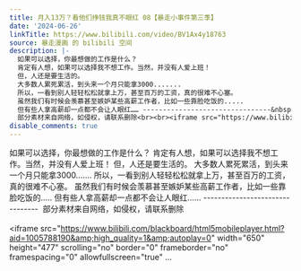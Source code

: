 ```yaml
---
title: 月入13万？看他们挣钱我真不眼红 08【暴走小事件第三季】
date: '2024-06-26'
linkTitle: https://www.bilibili.com/video/BV1Ax4y18763
source: 暴走漫画 的 bilibili 空间
description: |-
  如果可以选择，你最想做的工作是什么？
  肯定有人想，如果可以选择我不想工作。当然，并没有人爱上班！
  但，人还是要生活的。
  大多数人累死累活，到头来一个月只能拿3000.......
  所以，一看到别人轻轻松松就拿上万，甚至百万的工资，真的很难不心塞。
  虽然我们有时候会羡慕甚至嫉妒某些高薪工作者，比如一些靠脸吃饭的.....
  但有些人拿高薪却一点都不会让人眼红…… --------------------------------&nbsp;
  部分素材来自网络，如侵权，请联系删除<br><br><iframe src="https://www.bilibili.com/blackboard/html5mobileplayer.html?aid=1005788190&amp;high_quality=1&amp;autoplay=0" width="650" height="477" scrolling="no" border="0" frameborder="no" framespacing="0" allowfullscreen="true" ...
disable_comments: true
---
```

如果可以选择，你最想做的工作是什么？
肯定有人想，如果可以选择我不想工作。当然，并没有人爱上班！
但，人还是要生活的。
大多数人累死累活，到头来一个月只能拿3000.......
所以，一看到别人轻轻松松就拿上万，甚至百万的工资，真的很难不心塞。
虽然我们有时候会羡慕甚至嫉妒某些高薪工作者，比如一些靠脸吃饭的.....
但有些人拿高薪却一点都不会让人眼红…… --------------------------------&nbsp;
部分素材来自网络，如侵权，请联系删除<br><br><iframe src="https://www.bilibili.com/blackboard/html5mobileplayer.html?aid=1005788190&amp;high_quality=1&amp;autoplay=0" width="650" height="477" scrolling="no" border="0" frameborder="no" framespacing="0" allowfullscreen="true" ...